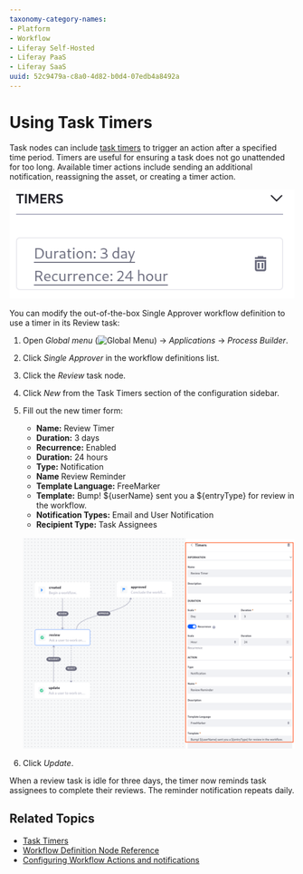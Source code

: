 ```yaml
---
taxonomy-category-names:
- Platform
- Workflow
- Liferay Self-Hosted
- Liferay PaaS
- Liferay SaaS
uuid: 52c9479a-c8a0-4d82-b0d4-07edb4a8492a
---
```


# Using Task Timers

Task nodes can include [task timers](../../developer-guide/workflow-task-node-reference.md#task-timers) to trigger an action after a specified time period. Timers are useful for ensuring a task does not go unattended for too long. Available timer actions include sending an additional notification, reassigning the asset, or creating a timer action.

![Use task timers to execute actions when a task fails to progress.](./using-task-timers/images/01.png)

You can modify the out-of-the-box Single Approver workflow definition to use a timer in its Review task:

1. Open _Global menu_ (![Global Menu](../../../../images/icon-applications-menu.png)) &rarr; _Applications_ &rarr; _Process Builder_.

1. Click _Single Approver_ in the workflow definitions list.

1. Click the _Review_ task node.

1. Click _New_ from the Task Timers section of the configuration sidebar.

1. Fill out the new timer form:

   * **Name:** Review Timer
   * **Duration:** 3 days
   * **Recurrence:** Enabled
   * **Duration:** 24 hours
   * **Type:** Notification
   * **Name** Review Reminder
   * **Template Language:** FreeMarker
   * **Template:** Bump! ${userName} sent you a ${entryType} for review in the workflow.
   * **Notification Types:** Email and User Notification
   * **Recipient Type:** Task Assignees

   ![Configure task timers ion the workflow designer sidebar.](./using-task-timers/images/02.png)

1. Click _Update_.

When a review task is idle for three days, the timer now reminds task assignees to complete their reviews. The reminder notification repeats daily.

## Related Topics

* [Task Timers](../../developer-guide/workflow-task-node-reference.md#task-timers)
* [Workflow Definition Node Reference](../../developer-guide/workflow-definition-node-reference.md)
* [Configuring Workflow Actions and notifications](./configuring-workflow-actions-and-notifications.md)
